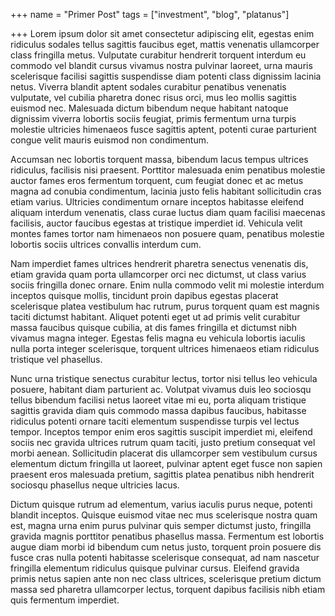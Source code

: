 +++
name = "Primer Post"
tags = ["investment", "blog", "platanus"]

+++
Lorem ipsum dolor sit amet consectetur adipiscing elit, egestas enim ridiculus sodales tellus sagittis faucibus eget, mattis venenatis ullamcorper class fringilla metus. Vulputate curabitur hendrerit torquent interdum eu commodo vel blandit cursus vivamus nostra pulvinar laoreet, urna mauris scelerisque facilisi sagittis suspendisse diam potenti class dignissim lacinia netus. Viverra blandit aptent sodales curabitur penatibus venenatis vulputate, vel cubilia pharetra donec risus orci, mus leo mollis sagittis euismod nec. Malesuada dictum bibendum neque habitant natoque dignissim viverra lobortis sociis feugiat, primis fermentum urna turpis molestie ultricies himenaeos fusce sagittis aptent, potenti curae parturient congue velit mauris euismod non condimentum.

Accumsan nec lobortis torquent massa, bibendum lacus tempus ultrices ridiculus, facilisis nisi praesent. Porttitor malesuada enim penatibus molestie auctor fames eros fermentum torquent, cum feugiat donec et ac metus magna ad conubia condimentum, lacinia justo felis habitant sollicitudin cras etiam varius. Ultricies condimentum ornare inceptos habitasse eleifend aliquam interdum venenatis, class curae luctus diam quam facilisi maecenas facilisis, auctor faucibus egestas at tristique imperdiet id. Vehicula velit montes fames tortor nam himenaeos non posuere quam, penatibus molestie lobortis sociis ultrices convallis interdum cum.

Nam imperdiet fames ultrices hendrerit pharetra senectus venenatis dis, etiam gravida quam porta ullamcorper orci nec dictumst, ut class varius sociis fringilla donec ornare. Enim nulla commodo velit mi molestie interdum inceptos quisque mollis, tincidunt proin dapibus egestas placerat scelerisque platea vestibulum hac rutrum, purus torquent quam est magnis taciti dictumst habitant. Aliquet potenti eget ut ad primis velit curabitur massa faucibus quisque cubilia, at dis fames fringilla et dictumst nibh vivamus magna integer. Egestas felis magna eu vehicula lobortis iaculis nulla porta integer scelerisque, torquent ultrices himenaeos etiam ridiculus tristique vel phasellus.

Nunc urna tristique senectus curabitur lectus, tortor nisi tellus leo vehicula posuere, habitant diam parturient ac. Volutpat vivamus duis leo sociosqu tellus bibendum facilisi netus laoreet vitae mi eu, porta aliquam tristique sagittis gravida diam quis commodo massa dapibus faucibus, habitasse ridiculus potenti ornare taciti elementum suspendisse turpis vel lectus tempor. Inceptos tempor enim eros sagittis suscipit imperdiet mi, eleifend sociis nec gravida ultrices rutrum quam taciti, justo pretium consequat vel morbi aenean. Sollicitudin placerat dis ullamcorper sem vestibulum cursus elementum dictum fringilla ut laoreet, pulvinar aptent eget fusce non sapien praesent eros malesuada pretium, sagittis platea penatibus nibh hendrerit sociosqu phasellus neque ultricies lacus.

Dictum quisque rutrum ad elementum, varius iaculis purus neque, potenti blandit inceptos. Quisque euismod vitae nec mus scelerisque nostra quam est, magna urna enim purus pulvinar quis semper dictumst justo, fringilla gravida magnis porttitor penatibus phasellus massa. Fermentum est lobortis augue diam morbi id bibendum cum netus justo, torquent proin posuere dis fusce cras nulla potenti habitasse scelerisque consequat, ad nam nascetur fringilla elementum ridiculus quisque pulvinar cursus. Eleifend gravida primis netus sapien ante non nec class ultrices, scelerisque pretium dictum massa sed pharetra ullamcorper lectus, torquent dapibus facilisis nibh etiam quis fermentum imperdiet.